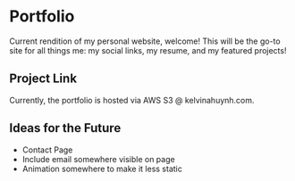 # Portfolio

Current rendition of my personal website, welcome! This will be the go-to site for all things me: my social links, my resume, and my featured projects!

## Project Link

Currently, the portfolio is hosted via AWS S3 @ kelvinahuynh.com.

## Ideas for the Future

* Contact Page
* Include email somewhere visible on page
* Animation somewhere to make it less static
